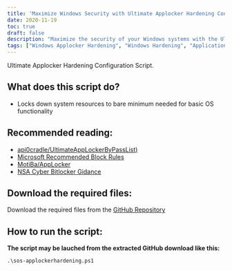```yaml
---
title: 'Maximize Windows Security with Ultimate Applocker Hardening Configuration Script - GitHub'
date: 2020-11-19
toc: true
draft: false
description: "Maximize the security of your Windows systems with the Ultimate Applocker Hardening Configuration Script. Download the required files from the GitHub repository and run the script to lock down system resources to the bare minimum needed for basic OS functionality. Stay compliant with the recommended block rules from Microsoft and the NSA Cyber Bitlocker Guidance. Improve your application control with the help of this PowerShell script."
tags: ["Windows Applocker Hardening", "Windows Hardening", "Application Control", "Compliance", "PowerShell Script", "Automation", "Windows Security", "Microsoft Recommendations", "NSA Cyber Bitlocker Guidance", "GitHub Repository"]
---
```

Ultimate Applocker Hardening Configuration Script.

## What does this script do?
- Locks down system resources to bare minimum needed for basic OS functionality

## Recommended reading:
- [api0cradle/UltimateAppLockerByPassList)](https://github.com/api0cradle/UltimateAppLockerByPassList)
- [Microsoft Recommended Block Rules](https://docs.microsoft.com/en-us/windows/security/threat-protection/windows-defender-application-control/microsoft-recommended-block-rules)
- [MotiBa/AppLocker](https://github.com/MotiBa/AppLocker)
- [NSA Cyber Bitlocker Gidance](https://github.com/nsacyber/AppLocker-Guidance)

## Download the required files:

Download the required files from the [GitHub Repository](https://github.com/simeononsecurity/Applocker-Hardening)

## How to run the script:

**The script may be lauched from the extracted GitHub download like this:**
```
.\sos-applockerhardening.ps1
```
